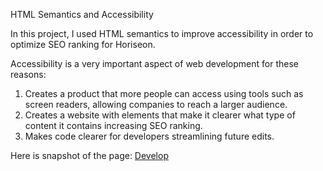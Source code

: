 HTML Semantics and Accessibility

In this project, I used HTML semantics to improve accessibility in order to optimize SEO ranking for Horiseon.

Accessibility is a very important aspect of web development for these reasons:
1. Creates a product that more people can access using tools such as screen readers, allowing companies to reach a larger audience.
2. Creates a website with elements that make it clearer what type of content it contains increasing SEO ranking.
3. Makes code clearer for developers streamlining future edits.

Here is snapshot of the page: [Develop](./assets/images/overview.jpg)




